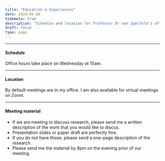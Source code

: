 ```yaml
---
title: "Education & Experiences"
date: 2024-05-08
hidemeta: true
description: "Schedule and location for Professor Dr von Igelfeld's office hours."
draft: false
type: page
---
```


--- 
#### Schedule

Office hours take place on Wednesday at 10am.

---

#### Location

By default meetings are in my office. I am also available for virtual meetings on Zoom.

---

#### Meeting material

+ If we are meeting to discuss research, please send me a written description of the work that you would like to discus. 
+ Presentation slides or paper draft are perfectly fine. 
+ If you do not have those, please send a one-page description of the research. 
+ Please send me the material by 8pm on the evening prior of our meeting.